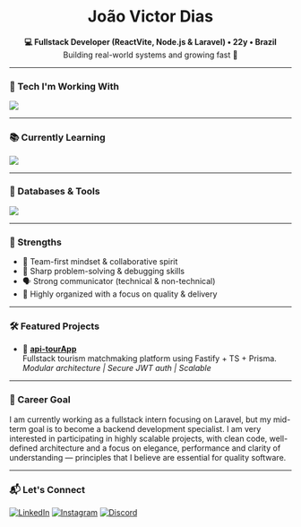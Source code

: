 <h1 align="center">João Victor Dias</h1>
<p align="center">
  <strong>💻 Fullstack Developer (ReactVite, Node.js & Laravel) • 22y • Brazil</strong>  
  <br />
  Building real-world systems and growing fast 🚀
</p>

---


### 🚀 Tech I'm Working With

<img src="https://skillicons.dev/icons?i=nodejs,ts,react,nextjs,tailwind,prisma&theme=dark" />

---

### 📚 Currently Learning

<img src="https://skillicons.dev/icons?i=php,laravel,docker&theme=dark" />

---

### 💾 Databases & Tools

<img src="https://skillicons.dev/icons?i=mysql,postgres,git,vscode,ubuntu,windows,github&theme=dark" />

---

### 🧠 Strengths

- 🤝 Team-first mindset & collaborative spirit  
- 🧩 Sharp problem-solving & debugging skills  
- 🗣️ Strong communicator (technical & non-technical)  
- 📂 Highly organized with a focus on quality & delivery  

---

### 🛠️ Featured Projects

- 🎯 **[api-tourApp](https://github.com/codebydias/api-tourApp)**  
  Fullstack tourism matchmaking platform using Fastify + TS + Prisma.  
  *Modular architecture | Secure JWT auth | Scalable*

---

### 🎯 Career Goal

I am currently working as a fullstack intern focusing on Laravel, but my mid-term goal is to become a backend development specialist.
I am very interested in participating in highly scalable projects, with clean code, well-defined architecture and a focus on elegance, performance and clarity of understanding — principles that I believe are essential for quality software.

---

### 📬 Let's Connect

[![LinkedIn](https://img.shields.io/badge/LinkedIn-0A66C2?style=for-the-badge&logo=linkedin&logoColor=white)](https://linkedin.com/in/joao-victor-dias-0026a7266)
[![Instagram](https://img.shields.io/badge/Instagram-E4405F?style=for-the-badge&logo=instagram&logoColor=white)](https://instagram.com/jdias_v)
[![Discord](https://img.shields.io/badge/Discord-7289DA?style=for-the-badge&logo=discord&logoColor=white)](https://discord.com/users/1137523691589210163)
